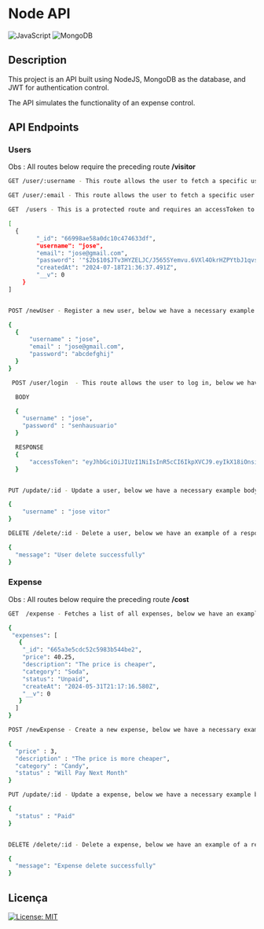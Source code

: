 # Node API

![JavaScript](https://img.shields.io/badge/javascript-%23323330.svg?style=for-the-badge&logo=javascript&logoColor=%23F7DF1E) ![MongoDB](https://img.shields.io/badge/MongoDB-%234ea94b.svg?style=for-the-badge&logo=mongodb&logoColor=white)

## Description

This project is an API built using NodeJS, MongoDB as the database, and JWT for authentication control.

The API simulates the functionality of an expense control.

## API Endpoints

### Users

Obs : All routes below require the preceding route __/visitor__

```bash
GET /user/:username - This route allows the user to fetch a specific user based on their username.
```

```bash
GET /user/:email - This route allows the user to fetch a specific user based on their email.
```

```bash
GET  /users - This is a protected route and requires an accessToken to be passed in the header. Additionally, it only returns the user who is logged in to the system

[
  {
		"_id": "66998ae58a0dc10c474633df",
		"username": "jose",
		"email": "jose@gmail.com",
		"password": '"$2b$10$JTv3HYZELJC/J565SYemvu.6VXl4OkrHZPYtbJ1qvsz8qOjHMX5uu',
		"createdAt": "2024-07-18T21:36:37.491Z",
		"__v": 0
	}
]

```

```bash

POST /newUser - Register a new user, below we have a necessary example body

{
  {
	  "username" : "jose",
	  "email" : "jose@gmail.com",
	  "password": "abcdefghij"
  }
}

```
```bash
 POST /user/login  - This route allows the user to log in, below we have a necessary example body and response

  BODY 

  {
    "username" : "jose",
    "password" : "senhausuario"
  }

  RESPONSE 
  {
	  "accessToken": "eyJhbGciOiJIUzI1NiIsInR5cCI6IkpXVCJ9.eyIkX18iOnsiYWN0aXZlUGF0aHMiOnsicGF0aHMiOnsicGFzc3dvcmQiOiJpbml0IiwiZW1haWwiOiJpbml0IiwidXNlcm5hbWUiOiJpbml0IiwiX2lkIjoiaW5pdCIsImNyZWF0ZWRBdCI6ImluaXQiLCJfX3YiOiJpbml0In0sInN0YXRlcyI6eyJyZXF1aXJlIjp7fSwiaW5pdCI6eyJf"
  }
```


```bash

PUT /update/:id - Update a user, below we have a necessary example body

{
	"username" : "jose vitor"
}

```

```bash
DELETE /delete/:id - Delete a user, below we have an example of a response.

{
  "message": "User delete successfully"
}
```



### Expense

Obs : All routes below require the preceding route __/cost__

```bash
GET  /expense - Fetches a list of all expenses, below we have an example of a response.

{
 "expenses": [
   {
	"_id": "665a3e5cdc52c5983b544be2",
	"price": 40.25,
	"description": "The price is cheaper",
	"category": "Soda",
	"status": "Unpaid",
	"createAt": "2024-05-31T21:17:16.580Z",
	"__v": 0
   }
  ]
}
```

```bash
POST /newExpense - Create a new expense, below we have a necessary example body.

{
  "price" : 3,
  "description" : "The price is more cheaper",
  "category" : "Candy",
  "status" : "Will Pay Next Month"
}
```

```bash
PUT /update/:id - Update a expense, below we have a necessary example body

{
  "status" : "Paid"
}
```


```bash

DELETE /delete/:id - Delete a expense, below we have an example of a response.

{
  "message": "Expense delete successfully"
}
```





## Licença

[![License: MIT](https://img.shields.io/badge/License-MIT-yellow.svg)](https://opensource.org/licenses/MIT)

